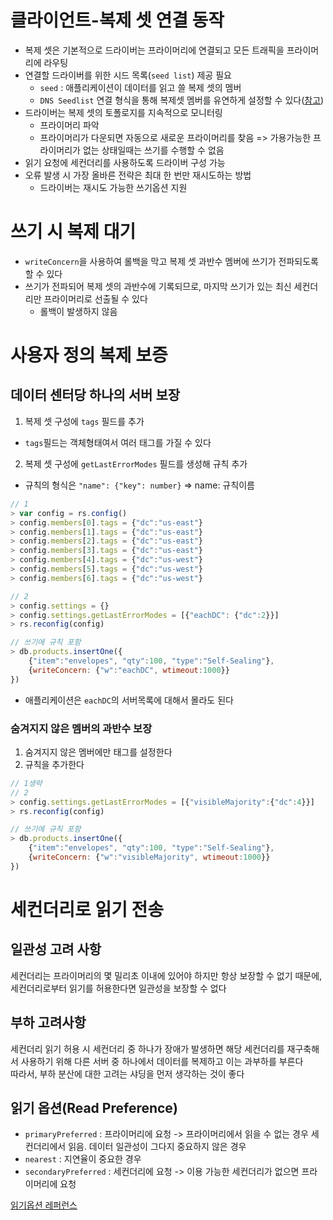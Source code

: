 # 클라이언트-복제 셋 연결 동작
- 복제 셋은 기본적으로 드라이버는 프라이머리에 연결되고 모든 트래픽을 프라이머리에 라우팅
- 연결할 드라이버를 위한 시드 목록(`seed list`) 제공 필요
  - `seed` : 애플리케이션이 데이터를 읽고 쓸 복제 셋의 멤버
  - `DNS Seedlist` 연결 형식을 통해 복제셋 멤버를 유연하게 설정할 수 있다([참고](https://docs.mongodb.com/manual/reference/connection-string/#connections-dns-seedlist))
- 드라이버는 복제 셋의 토폴로지를 지속적으로 모니터링
  - 프라이머리 파악
  - 프라이머리가 다운되면 자동으로 새로운 프라이머리를 찾음 => 가용가능한 프라이머리가 없는 상태일때는 쓰기를 수행할 수 없음
- 읽기 요청에 세컨더리를 사용하도록 드라이버 구성 가능
- 오류 발생 시 가장 올바른 전략은 최대 한 번만 재시도하는 방법
  - 드라이버는 재시도 가능한 쓰기옵션 지원

# 쓰기 시 복제 대기
- `writeConcern`을 사용하여 롤백을 막고 복제 셋 과반수 멤버에 쓰기가 전파되도록 할 수 있다
- 쓰기가 전파되어 복제 셋의 과반수에 기록되므로, 마지막 쓰기가 있는 최신 세컨더리만 프라이머리로 선출될 수 있다
  - 롤백이 발생하지 않음

# 사용자 정의 복제 보증
## 데이터 센터당 하나의 서버 보장
1. 복제 셋 구성에 `tags` 필드를 추가
  - `tags`필드는 객체형태여서 여러 태그를 가질 수 있다
2. 복제 셋 구성에 `getLastErrorModes` 필드를 생성해 규칙 추가
  - 규칙의 형식은 `"name": {"key": number}` => name: 규칙이름

```javascript
// 1
> var config = rs.config()
> config.members[0].tags = {"dc":"us-east"}
> config.members[1].tags = {"dc":"us-east"}
> config.members[2].tags = {"dc":"us-east"}
> config.members[3].tags = {"dc":"us-east"}
> config.members[4].tags = {"dc":"us-west"}
> config.members[5].tags = {"dc":"us-west"}
> config.members[6].tags = {"dc":"us-west"}

// 2
> config.settings = {}
> config.settings.getLastErrorModes = [{"eachDC": {"dc":2}}]
> rs.reconfig(config)

// 쓰기에 규칙 포함
> db.products.insertOne({
    {"item":"envelopes", "qty":100, "type":"Self-Sealing"},
    {writeConcern: {"w":"eachDC", wtimeout:1000}}
})
```
- 애플리케이션은 `eachDC`의 서버목록에 대해서 몰라도 된다

### 숨겨지지 않은 멤버의 과반수 보장
1. 숨겨지지 않은 멤버에만 태그를 설정한다
2. 규칙을 추가한다

```javascript
// 1생략
// 2
> config.settings.getLastErrorModes = [{"visibleMajority":{"dc":4}}]
> rs.reconfig(config)

// 쓰기에 규칙 포함
> db.products.insertOne({
    {"item":"envelopes", "qty":100, "type":"Self-Sealing"},
    {writeConcern: {"w":"visibleMajority", wtimeout:1000}}
})
```

# 세컨더리로 읽기 전송
## 일관성 고려 사항
세컨더리는 프라이머리의 몇 밀리초 이내에 있어야 하지만 항상 보장할 수 없기 때문에, 세컨더리로부터 읽기를 허용한다면 일관성을 보장할 수 없다

## 부하 고려사항
세컨더리 읽기 허용 시 세컨더리 중 하나가 장애가 발생하면 해당 세컨더리를 재구축해서 사용하기 위해 다른 서버 중 하나에서 데이터를 복제하고 이는 과부하를 부른다  
따라서, 부하 분산에 대한 고려는 샤딩을 먼저 생각하는 것이 좋다

## 읽기 옵션(Read Preference)
- `primaryPreferred` : 프라이머리에 요청 -> 프라이머리에서 읽을 수 없는 경우 세컨더리에서 읽음. 데이터 일관성이 그다지 중요하지 않은 경우
- `nearest` : 지연율이 중요한 경우
- `secondaryPreferred` : 세컨더리에 요청 -> 이용 가능한 세컨더리가 없으면 프라이머리에 요청

[읽기옵션 레퍼런스](https://docs.mongodb.com/manual/core/read-preference/)
